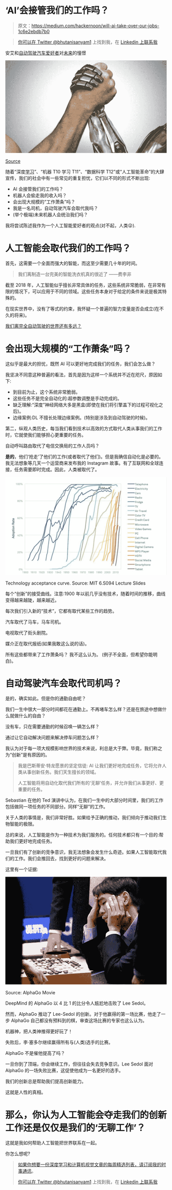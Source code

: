 # ‘AI’会接管我们的工作吗？

> 原文：<https://medium.com/hackernoon/will-ai-take-over-our-jobs-1c6e2ebdb7b0>

> [你可以在 Twitter @bhutanisanyam1](http://twitter.com/bhutanisanyam1) 上找到我，在 [Linkedin 上联系我](https://www.linkedin.com/in/sanyambhutani/)

安艾和[自动驾驶汽车爱好者](https://becominghuman.ai/a-self-driving-new-year-33284e592f35)对[未来](https://hackernoon.com/tagged/future)的憧憬

![](img/a5352b80141a346c661c4acc0128a1d9.png)

[Source](https://www.linkedin.com/pulse/robots-vs-humans-ai-bring-advertising-apocalypse-dr-marcio-borlenghi/)

随着“深度[学习](https://hackernoon.com/tagged/learning)”、“机器 T10 学习 T11”、“数据科学 T12”或“人工智能革命”的大肆宣传，我们的社会中有一些常见的重复担忧，它们以不同的形式不断出现:

*   AI 会接管我们的工作吗？
*   机器人会偷走我的收入吗？
*   会出现大规模的“工作萧条”吗？
*   我是一名司机，自动驾驶汽车会取代我吗？
*   (举个极端)未来机器人会统治我们吗？

我将尝试陈述我作为一个人工智能爱好者的观点(对不起，人类😜).

# 人工智能会取代我们的工作吗？

首先，这需要一个全面而强大的智能，而这至少需要几十年的时间。

> 我们离制造一台完美的智能洗衣机真的很近了
> ——费李非

截至 2018 年，人工智能似乎擅长非常具体的任务，这些系统非常脆弱，在非常有限的情况下，可以应用于不同的领域。这些任务本身对于给定的条件来说是极其特殊的。

在现实世界中，没有了等式的约束，我怀疑一个普遍的智力变量是否会成立(在不久的将来)。

[我们离完全自动驾驶的世界还有多远？](https://hackernoon.com/how-far-are-we-from-a-fully-autonomous-driving-world-89fde97b5352)

# 会出现大规模的“工作萧条”吗？

这似乎是最大的担忧，既然 AI 可以更好地完成我们的任务，我们会怎么做？

我坚决不同意这种普遍的看法，首先是因为这样一个系统并不近在咫尺，原因如下:

*   到目前为止，这个系统非常脆弱。
*   这些任务不是完全自动化的:超参数调整是手动完成的。
*   缺乏理解:“深度”神经网络大多是黑盒(即使在我们将引擎盖下的过程可视化之后)。
*   边缘案例:DL 不擅长处理边缘案例。(特别是涉及到自动驾驶的时候)。

第二，纵观人类历史，每当我们看到技术以高效的方式取代人类从事我们的工作时，它就使我们能够担心更重要的任务。

自动呼叫路由取代了电信交换局的工作人员吗？

**是的**，他们‘抢走’了他们的工作(或者取代了他们)。但是我确信自动化是必要的。我无法想象等几天一个运营商来发布我的 Instagram 故事。有了互联网和全球连接，任务需要即时完成。因此，人类被取代了。

![](img/361856dc536197ec97509f56537c7570.png)

Technology acceptance curve. Source: MIT 6.S094 Lecture Slides

每个“创新”的接受曲线。注意:1900 年以前几乎没有技术，随着时间的推移，曲线变得越来越陡，越来越近。

每次我们引入新的“技术”，它都有取代某些工作的趋势。

汽车取代了马车，马车司机。

电视取代了街头剧院。

媒介正在取代报纸(如果我敢这么说的话)。

所有这些都带来了工作萧条吗？
我不这么认为。
(例子不全面，但希望你能明白)。

# 自动驾驶汽车会取代司机吗？

是的，确实如此。但是你的通勤自由呢？

我们一生中很大一部分时间都花在通勤上。不再堵车怎么样？还是在旅途中想做什么就做什么的自由？

没有车，只在需要通勤的时候召唤一辆怎么样？

通过让它自动解决问题来解决停车问题怎么样？

我认为对于每一项大规模影响世界的技术来说，利总是大于弊。毕竟，我们称之为“创新”是有原因的。

> 我是巴斯蒂安·特龙愿景的坚定信徒:
> AI 让我们更好地完成任务，它将允许人类从事创新任务。我们天生擅长的领域。
> 
> 人工智能将用自动化取代我们所有的‘无聊’任务，并允许我们从事更好、更重要的任务。

Sebastian 在他的 Ted 演讲中认为，在我们一生中的大部分时间里，我们的工作包括做同一项任务的不同部分。同样“无聊”的工作。

关于人类的事情是，我们非常好胜。如果给予正确的推动，我们倾向于推动我们生物智能的极限。

总的来说，人工智能是作为一种技术为我们服务的。任何技术都只有一个目的:帮助我们更好地完成任务。

一旦我们有了创新的竞争意识，我无法想象会发生什么奇迹。如果人工智能取代我们的工作。我们会推回去，找到更好的问题来解决。

这里有一个证据:

![](img/1915fcf296c6acf394c04bba854a8b72.png)

Source: AlphaGo Movie

DeepMind 的 AlphaGo 以 4 比 1 的比分令人尴尬地击败了 Lee Sedol。

然而，AlphaGo 推动了 Lee-Sedol 的创新。对于他赢得的第一场比赛，他走了一步 AlphaGo 自己都没有预料到的棋，审查这场比赛的专家也这么认为。

机器神，把人类神推得更好玩了！

失败后，李·塞多尔继续赢得所有与(人类)选手的比赛。

AlphaGo 不是催他提高了吗？

一旦你到了顶端，你会继续工作，但往往会失去竞争意识。Lee Sedol 面对 AlphaGo 的一场失败比赛，这促使他成为一名更好的选手。

我们的创新总是帮助我们提高创新能力。

这就是人性的真相。

# 那么，你认为人工智能会夺走我们的创新工作还是仅仅是我们的‘无聊工作’？

这就是我如何帮助人工智能把世界联系在一起。

你怎么想呢?

> [如果你想要一份深度学习和计算机视觉文章的每周精选列表，请订阅我的时事通讯](http://tinyletter.com/sanyambhutani/)。
> 
> [你可以在 Twitter @bhutanisanyam1](http://twitter.com/bhutanisanyam1) 上找到我，在 [Linkedin 上联系我](https://www.linkedin.com/in/sanyambhutani/)